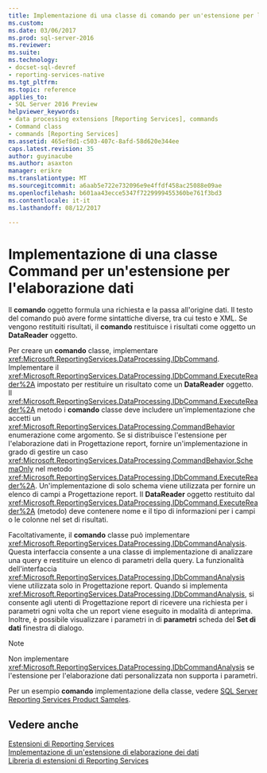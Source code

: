 ```yaml
---
title: Implementazione di una classe di comando per un'estensione per l'elaborazione dati | Documenti Microsoft
ms.custom: 
ms.date: 03/06/2017
ms.prod: sql-server-2016
ms.reviewer: 
ms.suite: 
ms.technology:
- docset-sql-devref
- reporting-services-native
ms.tgt_pltfrm: 
ms.topic: reference
applies_to:
- SQL Server 2016 Preview
helpviewer_keywords:
- data processing extensions [Reporting Services], commands
- Command class
- commands [Reporting Services]
ms.assetid: 465ef8d1-c503-407c-8afd-58d620e344ee
caps.latest.revision: 35
author: guyinacube
ms.author: asaxton
manager: erikre
ms.translationtype: MT
ms.sourcegitcommit: a6aab5e722e732096e9e4ffdf458ac25088e09ae
ms.openlocfilehash: b601aa43ecce5347f7229999455360be761f3bd3
ms.contentlocale: it-it
ms.lasthandoff: 08/12/2017

---
```

# <a name="implementing-a-command-class-for-a-data-processing-extension"></a>Implementazione di una classe Command per un'estensione per l'elaborazione dati
  Il **comando** oggetto formula una richiesta e la passa all'origine dati. Il testo del comando può avere forme sintattiche diverse, tra cui testo e XML. Se vengono restituiti risultati, il **comando** restituisce i risultati come oggetto un **DataReader** oggetto.  
  
 Per creare un **comando** classe, implementare <xref:Microsoft.ReportingServices.DataProcessing.IDbCommand>. Implementare il <xref:Microsoft.ReportingServices.DataProcessing.IDbCommand.ExecuteReader%2A> impostato per restituire un risultato come un **DataReader** oggetto. Il <xref:Microsoft.ReportingServices.DataProcessing.IDbCommand.ExecuteReader%2A> metodo i **comando** classe deve includere un'implementazione che accetti un <xref:Microsoft.ReportingServices.DataProcessing.CommandBehavior> enumerazione come argomento. Se si distribuisce l'estensione per l'elaborazione dati in Progettazione report, fornire un'implementazione in grado di gestire un caso <xref:Microsoft.ReportingServices.DataProcessing.CommandBehavior.SchemaOnly> nel metodo <xref:Microsoft.ReportingServices.DataProcessing.IDbCommand.ExecuteReader%2A>. Un'implementazione di solo schema viene utilizzata per fornire un elenco di campi a Progettazione report. Il **DataReader** oggetto restituito dal <xref:Microsoft.ReportingServices.DataProcessing.IDbCommand.ExecuteReader%2A> (metodo) deve contenere nome e il tipo di informazioni per i campi o le colonne nel set di risultati.  
  
 Facoltativamente, il **comando** classe può implementare <xref:Microsoft.ReportingServices.DataProcessing.IDbCommandAnalysis>. Questa interfaccia consente a una classe di implementazione di analizzare una query e restituire un elenco di parametri della query. La funzionalità dell'interfaccia <xref:Microsoft.ReportingServices.DataProcessing.IDbCommandAnalysis> viene utilizzata solo in Progettazione report. Quando si implementa <xref:Microsoft.ReportingServices.DataProcessing.IDbCommandAnalysis>, si consente agli utenti di Progettazione report di ricevere una richiesta per i parametri ogni volta che un report viene eseguito in modalità di anteprima. Inoltre, è possibile visualizzare i parametri in di **parametri** scheda del **Set di dati** finestra di dialogo.  
  
> [!NOTE]  
>  Non implementare <xref:Microsoft.ReportingServices.DataProcessing.IDbCommandAnalysis> se l'estensione per l'elaborazione dati personalizzata non supporta i parametri.  
  
 Per un esempio **comando** implementazione della classe, vedere [SQL Server Reporting Services Product Samples](http://go.microsoft.com/fwlink/?LinkId=177889).  
  
## <a name="see-also"></a>Vedere anche  
 [Estensioni di Reporting Services](../../../reporting-services/extensions/reporting-services-extensions.md)   
 [Implementazione di un'estensione di elaborazione dei dati](../../../reporting-services/extensions/data-processing/implementing-a-data-processing-extension.md)   
 [Libreria di estensioni di Reporting Services](../../../reporting-services/extensions/reporting-services-extension-library.md)  
  
  
